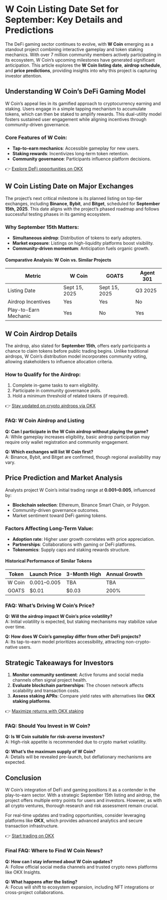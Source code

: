 # W Coin Listing Date Set for September: Key Details and Predictions  

The DeFi gaming sector continues to evolve, with **W Coin** emerging as a standout project combining interactive gameplay and token staking mechanics. With over 7 million community members actively participating in its ecosystem, W Coin’s upcoming milestones have generated significant anticipation. This article explores the **W Coin listing date**, **airdrop schedule**, and **price predictions**, providing insights into why this project is capturing investor attention.  

## Understanding W Coin’s DeFi Gaming Model  

W Coin’s appeal lies in its gamified approach to cryptocurrency earning and staking. Users engage in a simple tapping mechanism to accumulate tokens, which can then be staked to amplify rewards. This dual-utility model fosters sustained user engagement while aligning incentives through community-driven governance.  

### Core Features of W Coin:  
- **Tap-to-earn mechanics**: Accessible gameplay for new users.  
- **Staking rewards**: Incentivizes long-term token retention.  
- **Community governance**: Participants influence platform decisions.  

👉 [Explore DeFi opportunities on OKX](https://bit.ly/okx-bonus)  

## W Coin Listing Date on Major Exchanges  

The project’s next critical milestone is its planned listing on top-tier exchanges, including **Binance**, **Bybit**, and **Bitget**, scheduled for **September 15th, 2025**. This date aligns with the project’s phased roadmap and follows successful testing phases in its gaming ecosystem.  

### Why September 15th Matters:  
- **Simultaneous airdrop**: Distribution of tokens to early adopters.  
- **Market exposure**: Listings on high-liquidity platforms boost visibility.  
- **Community-driven momentum**: Anticipation fuels organic growth.  

#### Comparative Analysis: W Coin vs. Similar Projects  
| Metric                | W Coin       | GOATS        | Agent 301    |  
|-----------------------|--------------|--------------|--------------|  
| Listing Date          | Sept 15, 2025| Sept 15, 2025| Q3 2025      |  
| Airdrop Incentives    | Yes          | Yes          | No           |  
| Play-to-Earn Mechanic | Yes          | No           | Yes          |  

## W Coin Airdrop Details  

The airdrop, also slated for **September 15th**, offers early participants a chance to claim tokens before public trading begins. Unlike traditional airdrops, W Coin’s distribution model incorporates community voting, allowing stakeholders to influence allocation criteria.  

### How to Qualify for the Airdrop:  
1. Complete in-game tasks to earn eligibility.  
2. Participate in community governance polls.  
3. Hold a minimum threshold of related tokens (if required).  

👉 [Stay updated on crypto airdrops via OKX](https://bit.ly/okx-bonus)  

### FAQ: W Coin Airdrop and Listing  
**Q: Can I participate in the W Coin airdrop without playing the game?**  
A: While gameplay increases eligibility, basic airdrop participation may require only wallet registration and community engagement.  

**Q: Which exchanges will list W Coin first?**  
A: Binance, Bybit, and Bitget are confirmed, though regional availability may vary.  

## Price Prediction and Market Analysis  

Analysts project W Coin’s initial trading range at **$0.001–$0.005**, influenced by:  
- **Blockchain selection**: Ethereum, Binance Smart Chain, or Polygon.  
- Community-driven governance outcomes.  
- Market sentiment toward DeFi gaming tokens.  

### Factors Affecting Long-Term Value:  
- **Adoption rate**: Higher user growth correlates with price appreciation.  
- **Partnerships**: Collaborations with gaming or DeFi platforms.  
- **Tokenomics**: Supply caps and staking rewards structure.  

#### Historical Performance of Similar Tokens  
| Token   | Launch Price | 3-Month High | Annual Growth |  
|---------|--------------|--------------|---------------|  
| W Coin  | $0.001–$0.005| TBA          | TBA           |  
| GOATS   | $0.01        | $0.03        | 200%          |  

### FAQ: What’s Driving W Coin’s Price?  
**Q: Will the airdrop impact W Coin’s price volatility?**  
A: Initial volatility is expected, but staking mechanisms may stabilize value over time.  

**Q: How does W Coin’s gameplay differ from other DeFi projects?**  
A: Its tap-to-earn model prioritizes accessibility, attracting non-crypto-native users.  

## Strategic Takeaways for Investors  

1. **Monitor community sentiment**: Active forums and social media channels often signal project health.  
2. **Evaluate blockchain partnerships**: The chosen network affects scalability and transaction costs.  
3. **Assess staking APRs**: Compare yield rates with alternatives like **OKX staking platforms**.  

👉 [Maximize returns with OKX staking](https://bit.ly/okx-bonus)  

### FAQ: Should You Invest in W Coin?  
**Q: Is W Coin suitable for risk-averse investors?**  
A: High-risk appetite is recommended due to crypto market volatility.  

**Q: What’s the maximum supply of W Coin?**  
A: Details will be revealed pre-launch, but deflationary mechanisms are expected.  

## Conclusion  

W Coin’s integration of DeFi and gaming positions it as a contender in the play-to-earn sector. With a strategic September 15th listing and airdrop, the project offers multiple entry points for users and investors. However, as with all crypto ventures, thorough research and risk assessment remain crucial.  

For real-time updates and trading opportunities, consider leveraging platforms like **OKX**, which provides advanced analytics and secure transaction infrastructure.  

👉 [Start trading on OKX](https://bit.ly/okx-bonus)  

### Final FAQ: Where to Find W Coin News?  
**Q: How can I stay informed about W Coin updates?**  
A: Follow official social media channels and trusted crypto news platforms like OKX Insights.  

**Q: What happens after the listing?**  
A: Focus will shift to ecosystem expansion, including NFT integrations or cross-project collaborations.